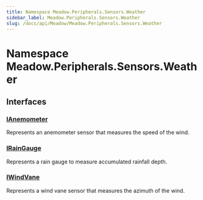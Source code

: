 ```yaml
---
title: Namespace Meadow.Peripherals.Sensors.Weather
sidebar_label: Meadow.Peripherals.Sensors.Weather
slug: /docs/api/Meadow/Meadow.Peripherals.Sensors.Weather
---
```

# Namespace Meadow.Peripherals.Sensors.Weather
## Interfaces
### [IAnemometer](../Meadow.Peripherals.Sensors.Weather/IAnemometer)
Represents an anemometer sensor that measures the speed of the wind.
### [IRainGauge](../Meadow.Peripherals.Sensors.Weather/IRainGauge)
Represents a rain gauge to measure accumulated rainfall depth.
### [IWindVane](../Meadow.Peripherals.Sensors.Weather/IWindVane)
Represents a wind vane sensor that measures the azimuth of the wind.
